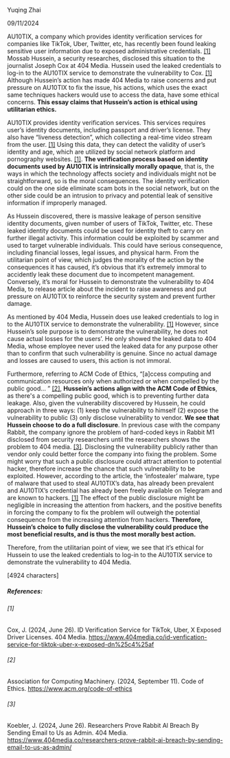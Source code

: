 Yuqing Zhai

09/11/2024



AU10TIX, a company which provides identity verification services for companies like TikTok, Uber, Twitter, etc, has recently been found leaking sensitive user information due to exposed administrative credentials. [[1]](#[1]) Mossab Hussein, a security researches, disclosed this situation to the journalist Joseph Cox at 404 Media. Hussein used the leaked credentials to log-in to the AU10TIX service to demonstrate the vulnerability to Cox. [[1]](#[1]) Although Hussein’s action has made 404 Media to raise concerns and put pressure on AU10TIX to fix the issue, his actions, which uses the exact same techniques hackers would use to access the data, have some ethical concerns. **This essay claims that Hussein’s action is ethical using utilitarian ethics.**

AU10TIX provides identity verification services. This services requires user’s identity documents, including passport and driver’s license. They also have “liveness detection”, which collecting a real-time video stream from the user. [[1]](#[1]) Using this data, they can detect the validity of user’s identity and age, which are utilized by social network platform and pornography websites. [[1]](#[1]). **The verification process based on identity documents used by AU10TIX is intrinsically morally opaque**, that is, the ways in which the technology affects society and individuals might not be straightforward, so is the moral consequences. The identity verification could on the one side eliminate scam bots in the social network, but on the other side could be an intrusion to privacy and potential leak of sensitive information if improperly managed.

As Hussein discovered, there is massive leakage of person sensitive identity documents, given number of users of TikTok, Twitter, etc. These leaked identity documents could be used for identity theft to carry on further illegal activity. This information could be exploited by scammer and used to target vulnerable individuals. This could have serious consequence, including financial losses, legal issues, and physical harm. From the utilitarian point of view, which judges the morality of the action by the consequences it has caused, it’s obvious that it’s extremely immoral to accidently leak these document due to incompetent management. Conversely, it’s moral for Hussein to demonstrate the vulnerability to 404 Media, to release article about the incident to raise awareness and put pressure on AU10TIX to reinforce the security system and prevent further damage. 

As mentioned by 404 Media, Hussein does use leaked credentials to log in to the AU10TIX service to demonstrate the vulnerability. [[1]](#[1]) However, since Hussein’s sole purpose is to demonstrate the vulnerability, he does not cause actual losses for the users’. He only showed the leaked data to 404 Media, whose employee never used the leaked data for any purpose other than to confirm that such vulnerability is genuine. Since no actual damage and losses are caused to users, this action is not immoral. 

Furthermore, referring to ACM Code of Ethics, “[a]ccess computing and communication resources only when authorized or when compelled by the public good... ” [[2]]([2]), **Hussein’s actions align with the ACM Code of Ethics**, as there's a compelling public good, which is to preventing further data leakage. Also, given the vulnerability discovered by Hussein, he could approach in three ways: (1) keep the vulnerability to himself (2) expose the vulnerability to public (3) only disclose vulnerability to vendor. **We see that Hussein choose to do a full disclosure**. In previous case with the company Rabbit, the company ignore the problem of hard-coded keys in Rabbit M1 disclosed from security researchers until the researchers shows the problem to 404 media. [[3]](#[3]). Disclosing the vulnerability publicly rather than vendor only could better force the company into fixing the problem. Some might worry that such a public disclosure could attract attention to potential hacker, therefore increase the chance that such vulnerability to be exploited. However, according to the article, the ‘infostealer’ malware, type of malware that used to steal AU10TIX’s data, has already been prevalent and AU10TIX’s credential has already been freely available on Telegram and are known to hackers. [[1]](#[1]) The effect of the public disclosure might be negligible in increasing the attention from hackers, and the positive benefits in forcing the company to fix the problem will outweigh the potential consequence from the increasing attention from hackers. **Therefore, Hussein’s choice to fully disclose the vulnerability could produce the most beneficial results, and is thus the most morally best action.**

Therefore, from the utilitarian point of view, we see that it’s ethical for Hussein to use the leaked credentials to log-in to the AU10TIX service to demonstrate the vulnerability to 404 Media.

[4924 characters]

<div name="page-break"></div>

##### References:

###### [1]

Cox, J. (2024, June 26). ID Verification Service for TikTok, Uber, X Exposed Driver Licenses. 404 Media. https://www.404media.co/id-venfication-service-for-tiktok-uber-x-exposed-dn%25c4%25af

###### [2]

Association for Computing Machinery. (2024, September 11). Code of Ethics. https://www.acm.org/code-of-ethics

###### [3]

Koebler, J. (2024, June 26). Researchers Prove Rabbit Al Breach By Sending Email to Us as Admin. 404 Media. https://www.404media.co/researchers-prove-rabbit-ai-breach-by-sending-email-to-us-as-admin/

